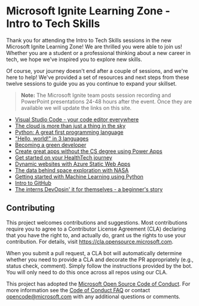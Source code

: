 # Microsoft Ignite Learning Zone - Intro to Tech Skills

Thank you for attending the Intro to Tech Skills sessions in the new Microsoft Ignite Learning Zone! We are thrilled you were able to join us! Whether you are a student or a professional thinking about a new career in tech, we hope we've inspired you to explore new skills.

Of course, your journey doesn't end after a couple of sessions, and we're here to help! We've provided a set of resources and next steps from these twelve sessions to guide you as you continue to expand your skillset.

> **Note:** The Microsoft Ignite team posts session recording and PowerPoint presentations 24-48 hours after the event. Once they are available we will update the links on this site.

- [Visual Studio Code - your code editor everywhere](session-resources/visual-studio-code.md)
- [The cloud is more than just a thing in the sky](session-resources/azure-cloud.md)
- [Python: A great first programming language](session-resources/python.md)
- ["Hello, world!" in 3 languages](session-resources/hello-world.md)
- [Becoming a green developer](session-resources/green-tech.md)
- [Create great apps without the CS degree using Power Apps](session-resources/power-apps.md)
- [Get started on your HealthTech journey](session-resources/health-tech.md)
- [Dynamic websites with Azure Static Web Apps](session-resources/azure-static-web-apps.md)
- [The data behind space exploration with NASA](session-resources/nasa-machine-learning.md)
- [Getting started with Machine Learning using Python](session-resources/machine-learning.md)
- [Intro to GitHub](session-resources/github.md)
- [The interns DevOpsin' it for themselves - a beginner's story](session-resources/devops.md)

## Contributing

This project welcomes contributions and suggestions.  Most contributions require you to agree to a
Contributor License Agreement (CLA) declaring that you have the right to, and actually do, grant us
the rights to use your contribution. For details, visit https://cla.opensource.microsoft.com.

When you submit a pull request, a CLA bot will automatically determine whether you need to provide
a CLA and decorate the PR appropriately (e.g., status check, comment). Simply follow the instructions
provided by the bot. You will only need to do this once across all repos using our CLA.

This project has adopted the [Microsoft Open Source Code of Conduct](https://opensource.microsoft.com/codeofconduct/).
For more information see the [Code of Conduct FAQ](https://opensource.microsoft.com/codeofconduct/faq/) or
contact [opencode@microsoft.com](mailto:opencode@microsoft.com) with any additional questions or comments.
